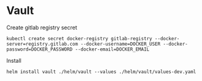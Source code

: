 # Vault

Create gitlab registry secret
```shell script
kubectl create secret docker-registry gitlab-registry --docker-server=registry.gitlab.com --docker-username=DOCKER_USER --docker-password=DOCKER_PASSWORD --docker-email=DOCKER_EMAIL
```

Install
```shell script
helm install vault ./helm/vault --values ./helm/vault/values-dev.yaml
```